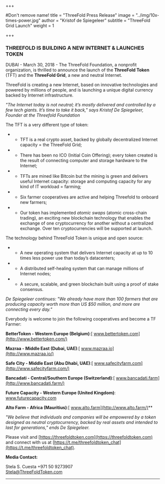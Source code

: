 +++

#Don't remove name!
title = "ThreeFold Press Release"
image = "../img/10x-times-power.jpg"
author = "Kristof de Spiegeleer"
subtitle = "ThreeFold Grid Launch"
weight = 1

+++

### THREEFOLD IS BUILDING A NEW INTERNET & LAUNCHES TOKEN

DUBAI - March 30, 2018 - The ThreeFold Foundation, a nonprofit organization, is thrilled to announce the launch of the **ThreeFold Token** (TFT) and the **ThreeFold Grid**, a new and neutral Internet.

ThreeFold is creating a new Internet, based on innovative technologies and powered by millions of people, and is launching a unique digital currency backed by Internet infrastructure.

*"The Internet today is not neutral; it’s mostly delivered and controlled by a few tech giants. It’s time to take it back," says Kristof De Spiegeleer, Founder at the Threefold Foundation*

The TFT is a very different type of token:

* - TFT is a real crypto asset, backed by globally decentralized Internet capacity = the ThreeFold Grid;

* - There has been no ICO (Initial Coin Offering); every token created is the result of connecting computer and storage hardware to the Internet;

* - TFTs are mined like Bitcoin but the mining is green and delivers useful Internet capacity: storage and computing capacity for any kind of IT workload = farming;

* - Six farmer cooperatives are active and helping Threefold to onboard new farmers;

* - Our token has implemented *atomic swaps* (atomic cross-chain trading), an exciting new blockchain technology that enables the exchange of one cryptocurrency for another without a centralized exchange. Over ten cryptocurrencies will be supported at launch.

The technology behind ThreeFold Token is unique and open source:

* - A new operating system that delivers Internet capacity at up to 10 times less power use than today’s datacenters;

* - A distributed self-healing system that can manage millions of Internet nodes;

* - A secure, scalable, and green blockchain built using a proof of stake consensus.

*De Spiegeleer continues: "We already have more than 100 farmers that are producing capacity worth more than US $50 million, and more are connecting every day."*

Everybody is welcome to join the following cooperatives and become a TF Farmer:

**BetterToken - Western Europe (Belgium)**:[ www.bettertoken.com](http://www.bettertoken.com/)

**Mazraa - Middle East (Dubai, UAE)**:[ www.mazraa.io](http://www.mazraa.io/)

**Safe City - Middle East (Abu Dhabi, UAE)**:[ www.safecityfarm.com](http://www.safecityfarm.com/)

**Bancadati - Central/Southern Europe (Switzerland)**:[ www.bancadati.farm](http://www.bancadati.farm/)

**Future Capacity - Western Europe (United Kingdom)**:[ www.](http://www.futurecapacity.com/)[futurecapacity.com](http://www.futurecapacity.com/)

**Alto Farm - Africa (Mauritius)**:[ www.alto.farm](http://www.alto.farm/)**

*"We believe that individuals and companies will be empowered by a token designed as neutral cryptocurrency, backed by real assets and intended to last for generations," ends De Spiegeleer.*


Please visit and [https://threefoldtoken.com](https://threefoldtoken.com) and connect with us at [https://t.me/threefoldtoken_chat](https://t.me/threefoldtoken_chat).




**Media Contact:**

Stela S. Cuesta
+971 50 9273907  
[Stela@ThreeFoldToken.com](mailto:stela@threefoldtoken.com)

* * *
